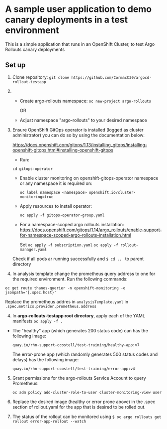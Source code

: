 # A sample user application to demo canary deployments in a test environment

This is a simple application that runs in an OpenShift Cluster, to test Argo Rollouts canary deployments

## Set up

1. Clone repository: `git clone https://github.com/CormacC30/argocd-rollout-testapp` 

2. - Create argo-rollouts namespace: `oc new-project argo-rollouts` 
     
     OR

   - Adjust namespace "argo-rollouts" to your desired namespace

2. Ensure OpenShift GitOps operator is installed (logged as cluster administrator) you can do so by using the documentation below:

   https://docs.openshift.com/gitops/1.13/installing_gitops/installing-openshift-gitops.html#installing-openshift-gitops

   - Run:

    ```
    cd gitops-operator 

    ``` 

   - Enable cluster monitoring on openshift-gitops-operator namespace or any namespace it is required on:

     ```
     oc label namespace <namespace> openshift.io/cluster-monitoring=true
     ```

   - Apply resources to install operator: 

     ```
     oc apply -f gitops-operator-group.yaml
     ```
  
   - For a namespace-scoped argo rollouts installation:
    https://docs.openshift.com/gitops/1.14/argo_rollouts/enable-support-for-namespace-scoped-argo-rollouts-installation.html

     Set
     `oc apply -f subscription.yaml` 
     `oc apply -f rollout-manager.yaml`
   
   Check if all pods ar running successfully and `$ cd .. ` to parent directory

3. In analysis template change the prometheus query address to one for the required environment.
   Run the following commands:

```
oc get route thanos-querier -n openshift-monitoring -o jsonpath='{.spec.host}'
```

Replace the prometheus addres in `analysisTemplate.yaml` in `.spec.metrics.provider.prometheus.address`

4. In **argo-rollouts-testapp root directory**,  apply each of the YAML manifests `oc apply -f .`

- The "healthy" app (which generates 200 status code) can has the following image: 

  `quay.io/rhn-support-ccostell/test-training/healthy-app:v7`

  The error-prone app (which randomly generates 500 status codes and delays) has the following image:

  `quay.io/rhn-support-ccostell/test-training/error-app:v4`

5. Grant permissions for the argo-rollouts Service Account to query Prometheus:
   
   ```
   oc adm policy add-cluster-role-to-user cluster-monitoring-view user
   ```
   
7. Replace the desired image (healthy or error prone above) in the .spec section of rollout.yaml for the app that is desired to be rolled out.

8. The status of the rollout can be monitored using `$ oc argo rollouts get rollout error-app-rollout --watch`
